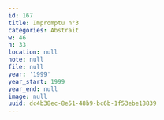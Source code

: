 ```yaml
---
id: 167
title: Impromptu n°3
categories: Abstrait
w: 46
h: 33
location: null
note: null
file: null
year: '1999'
year_start: 1999
year_end: null
image: null
uuid: dc4b38ec-8e51-48b9-bc6b-1f53ebe18839
---
```


